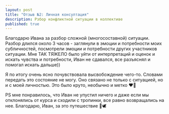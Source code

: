 ```yaml
---
layout: post
title: "Отзыв №2: Личная консултация"
description: Рзбор конфликтной ситуации в коллективе
published: true
---
```

Благодарю Ивана за разбор сложной (многосоставной) ситуации.
Разбор длился около 3 часов - заглянули в эмоции и потребности моих субличностей, посмотрели эмоции и потребности других участников ситуации.
Мне ТАК ТЯЖЕЛО было уйти от интерпретаций и оценок и искать чувства и потребности, Иван не сдавался, все разъяснял и помогал искать дальше))

Я по итогу очень ясно почувствовала высвобождение чего-то. Словами передать это состояние не могу. Оно связано не только с ситуацией, но и с моей личностью.
Это было круто, необычно и метко ❤️🌺

PS   мне понравилось, что Иван не упустил ничего и даже если мы отклонялись от курса и сходили с тропинки, все равно возвращались на нее. Благодарю, Иван, за это путешествие 🌺🕊
